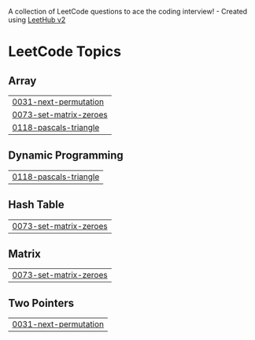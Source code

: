 A collection of LeetCode questions to ace the coding interview! - Created using [LeetHub v2](https://github.com/arunbhardwaj/LeetHub-2.0)
<!---LeetCode Topics Start-->
# LeetCode Topics
## Array
|  |
| ------- |
| [0031-next-permutation](https://github.com/Pneha1234/LeetCode/tree/master/0031-next-permutation) |
| [0073-set-matrix-zeroes](https://github.com/Pneha1234/LeetCode/tree/master/0073-set-matrix-zeroes) |
| [0118-pascals-triangle](https://github.com/Pneha1234/LeetCode/tree/master/0118-pascals-triangle) |
## Dynamic Programming
|  |
| ------- |
| [0118-pascals-triangle](https://github.com/Pneha1234/LeetCode/tree/master/0118-pascals-triangle) |
## Hash Table
|  |
| ------- |
| [0073-set-matrix-zeroes](https://github.com/Pneha1234/LeetCode/tree/master/0073-set-matrix-zeroes) |
## Matrix
|  |
| ------- |
| [0073-set-matrix-zeroes](https://github.com/Pneha1234/LeetCode/tree/master/0073-set-matrix-zeroes) |
## Two Pointers
|  |
| ------- |
| [0031-next-permutation](https://github.com/Pneha1234/LeetCode/tree/master/0031-next-permutation) |
<!---LeetCode Topics End-->